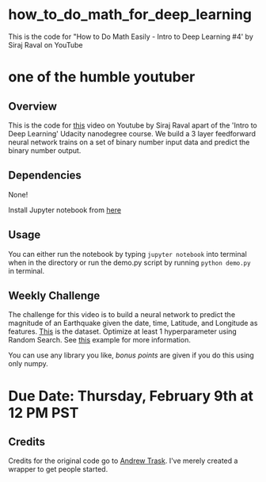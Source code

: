 # how_to_do_math_for_deep_learning

This is the code for "How to Do Math Easily - Intro to Deep Learning #4' by Siraj Raval on YouTube
# one of the humble youtuber

## Overview

This is the code for [this](https://youtu.be/N4gDikiec8E) video on Youtube by Siraj Raval apart of the 'Intro to Deep Learning' Udacity nanodegree course. We build a 3 layer feedforward neural network trains on a set of binary number input data and predict the binary number output.

## Dependencies

None! 

Install Jupyter notebook from [here](http://jupyter.readthedocs.io/en/latest/install.html)

## Usage

You can either run the notebook by typing `jupyter notebook` into terminal when in the directory or run the demo.py script by running `python demo.py` in terminal.

## Weekly Challenge

The challenge for this video is to build a neural network to predict the magnitude of an Earthquake given the date, time, Latitude, and Longitude as features. [This](https://www.kaggle.com/usgs/earthquake-database) is the dataset. Optimize at least 1 hyperparameter using Random Search. See [this](http://scikit-learn.org/stable/auto_examples/model_selection/randomized_search.html) example for more information.

You can use any library you like, *bonus points* are given if you do this using only numpy.

# Due Date: Thursday, February 9th at 12 PM PST

## Credits

Credits for the original code go to [Andrew Trask](http://iamtrask.github.io/2015/07/12/basic-python-network/). I've merely created a wrapper to get people started.

